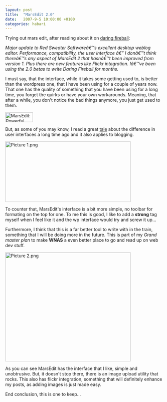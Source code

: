 ```yaml
---
layout: post
title:  "MarsEdit 2.0"
date:   2007-9-5 10:00:00 +0100
categories: habari
---
```

<p>Trying out mars edit, after reading about it on <a href="http://daringfireball.net/">daring fireball</a>:</p>

<cite>Major update to Red Sweater Softwareâ€™s excellent desktop weblog editor. Performance, compatibility, the user interface â€” I donâ€™t think thereâ€™s any aspect of MarsEdit 2 that hasnâ€™t been improved from version 1. Plus there are new features like Flickr integration. Iâ€™ve been using the 2.0 betas to write Daring Fireball for months.</cite>
<p>I must say, that the interface, while it takes some getting used to, is better than the wordpress one, that I have been using for a couple of years now. That one has the quality of something that you have been using for a long time, you forget the quirks or have your own workarounds. Meaning, that after a while, you don't notice the bad things anymore, you just get used to them.</p>
<a href="http://www.red-sweater.com/marsedit/" title="Easy weblog editing."><img src="http://www.red-sweater.com/images/MarsEditBadge.gif" height="31" width="88" alt="MarsEdit: Powerful Blog Authoring Made Simple." border="0" /></a>

<!--more-->

<p>But, as some of you may know, I read a great <a href="http://www.wnas.nl/2005/02/16/death-of-a-thousand-stings/">tale</a> about the difference in user interfaces a long time ago and it also applies to blogging.</p>
<img src="http://www.wnas.nl/wp-content/uploads/2007/09/picture-11.png" alt="Picture 1.png" border="0" width="400" height="193" />
<p>To counter that, MarsEdit's interface is a bit more simple, no toolbar for formating on the top for one. To me this is good, I like to add a <strong>strong</strong> tag myself when I feel like it and the wp interface would try and screw it up...</p><p>Furthermore, I think that this is a far better tool to write with in the train, something that I will be doing more in the future. This is part of my <em>Grand master plan</em> to make <strong>WNAS</strong> a even better place to go and read up on web dev stuff.</p><img src="http://www.wnas.nl/wp-content/uploads/2007/09/picture-2.png" alt="Picture 2.png" border="0" width="400" height="348" /><p>As you can see MarsEdit has the interface that I like, simple and unobtrusive. But, it doesn't stop there, there is an image upload utility that rocks. This also has flickr integration, something that will definitely enhance my posts, as adding images is just made easy.</p><p>End conclusion, this is one to keep...</p>